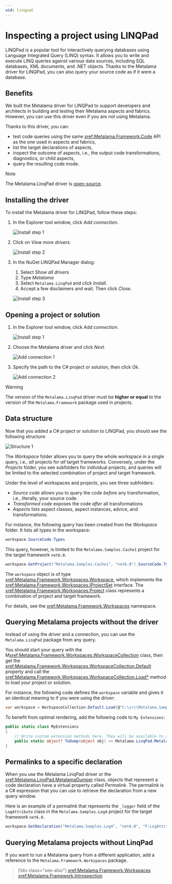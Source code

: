 ```yaml
---
uid: linqpad
---
```


# Inspecting a project using LINQPad

LINQPad is a popular tool for interactively querying databases using Language Integrated Query (LINQ) syntax. It allows you to write and execute LINQ queries against various data sources, including SQL databases, XML documents, and .NET objects. Thanks to the Metalama driver for LINQPad, you can also query your source code as if it were a database.

## Benefits

We built the Metalama driver for LINQPad to support developers and architects in building and testing their Metalama aspects and fabrics. However, you can use this driver even if you are not using Metalama.

Thanks to this driver, you can:

* test code queries using the same <xref:Metalama.Framework.Code> API as the one used in aspects and fabrics,
* list the target declarations of aspects,
* inspect the outcome of aspects, i.e., the output code transformations, diagnostics, or child aspects,
* query the resulting code mode.

> [!NOTE]
> The Metalama.LinqPad driver is [open-source](https://github.com/postsharp/Metalama.LinqPad).


## Installing the driver

To install the Metalama driver for LINQPad, follow these steps:

1. In the Explorer tool window, click _Add connection_.

    ![Install step 1](install-1.svg)

2. Click on _View more drivers_.
 
     ![Install step 2](install-2.svg)

3. In the NuGet LINQPad Manager dialog:

    1. Select _Show all drivers_
    2. Type _Metalama_
    3. Select `Metalama.LinqPad` and click _Install_.
    4. Accept a few disclaimers and wait. Then click _Close_.

    ![Install step 3](install-3.svg)

## Opening a project or solution

1. In the Explorer tool window, click _Add connection_.

    ![Install step 1](install-1.svg)

2. Choose the Metalama driver and click _Next_.

    ![Add connection 1](connection-1.svg)

3. Specify the path to the C# project or solution, then click _Ok_.

    ![Add connection 2](connection-2.svg)

> [!WARNING]
> The version of the `Metalama.LinqPad` driver must be __higher or equal__ to the version of the `Metalama.Framework` package used in projects.

## Data structure

Now that you added a C# project or solution to LINQPad, you should see the following structure:

   ![Structure 1](explorer-1.svg)

The _Workspace_ folder allows you to query the whole workspace in a single query, i.e., _all_ projects for _all_ target frameworks. Conversely, under the _Projects_ folder, you see subfolders for individual projects, and queries will be limited to the selected combination of project and target framework.

Under the level of workspaces and projects, you see three subfolders:

* _Source code_ allows you to query the code _before_ any transformation, i.e., literally, your source code.
* _Transformed code_ exposes the code _after_ all transformations
* _Aspects_ lists aspect classes, aspect instances, advice, and transformations.

For instance, the following query has been created from the _Workspace_ folder. It lists all types in the workspace:

```cs
workspace.SourceCode.Types
```

This query, however, is limited to the `Metalama.Samples.Cache1` project for the target framework `net6.0`.

```cs
workspace.GetProject("Metalama.Samples.Cache1", "net6.0").SourceCode.Types
```

The `workspace` object is of type <xref:Metalama.Framework.Workspaces.Workspace>, which implements the <xref:Metalama.Framework.Workspaces.IProjectSet> interface. The <xref:Metalama.Framework.Workspaces.Project> class represents a combination of project and target framework.

For details, see the <xref:Metalama.Framework.Workspaces> namespace.

## Querying Metalama projects without the driver

Instead of using the driver and a connection, you can use the `Metalama.LinqPad` package from any query.

You should start your query with the M<xref:Metalama.Framework.Workspaces.WorkspaceCollection> class, then get the <xref:Metalama.Framework.Workspaces.WorkspaceCollection.Default>  property and call the <xref:Metalama.Framework.Workspaces.WorkspaceCollection.Load*> method to load your project or solution.

For instance, the following code defines the `workspace` variable and gives it an identical meaning to if you were using the driver:

```cs
var workspace = WorkspaceCollection.Default.Load(@"C:\src\Metalama.Samples\examples\log\log-3\Metalama.Samples.Log3.csproj")
```

To benefit from optimal rendering, add the following code to `My Extensions`:

```cs
public static class MyExtensions
{
	// Write custom extension methods here. They will be available to all queries.
 	public static object? ToDump(object obj) => Metalama.LinqPad.MetalamaDumper.ToDump(obj);	
}
```

## Permalinks to a specific declaration

When you use the Metalama LinqPad driver or the <xref:Metalama.LinqPad.MetalamaDumper> class, objects that represent a code declaration have a virtual property called _Permalink_. The permalink is a C# expression that you can use to retrieve the declaration from a new query window.

Here is an example of a permalink that represents the `_logger` field of the `LogAttribute` class in the `Metalama.Samples.Log4` project for the target framework `net6.0`.

```cs
workspace.GetDeclaration("Metalama.Samples.Log4", "net6.0", "F:LogAttribute._logger", false)
```

## Querying Metalama projects without LinqPad

If you want to run a Metalama query from a different application, add a reference to the `Metalama.Framework.Workspaces` package.

> [!div class="see-also"]
> <xref:Metalama.Framework.Workspaces>
> <xref:Metalama.Framework.Introspection>

